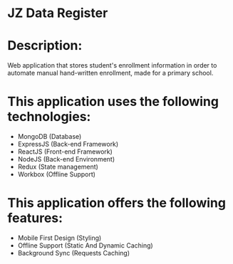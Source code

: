 # JZ Data Register

# Description:

Web application that stores student's enrollment information in order to automate manual hand-written enrollment, made for a primary school.

# This application uses the following technologies:

- MongoDB (Database)
- ExpressJS (Back-end Framework)
- ReactJS (Front-end Framework)
- NodeJS (Back-end Environment)
- Redux (State management)
- Workbox (Offline Support)

# This application offers the following features:

- Mobile First Design (Styling)
- Offline Support (Static And Dynamic Caching)
- Background Sync (Requests Caching)
